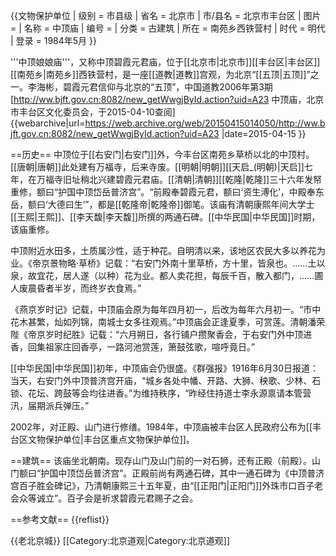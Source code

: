 {{文物保护单位
| 级别 = 市县级
| 省名 = 北京市
| 市/县名 = 北京市丰台区
| 图片 = 
| 名称 = 中顶庙
| 编号 = 
| 分类 = 古建筑
| 所在 = 南苑乡西铁营村
| 时代 = 明代
| 登录 = 1984年5月
}}

'''中顶娘娘庙'''，又称中顶碧霞元君庙，位于[[北京市|北京市]][[丰台区|丰台区]][[南苑乡|南苑乡]]西铁营村，是一座[[道教|道教]]宫观，为北京“[[五顶|五顶]]”之一。<ref name=wuding>李海彬，碧霞元君信仰与北京的“五顶”，中国道教2006年第3期</ref><ref name=ftww>[http://ww.bjft.gov.cn:8082/new_getWwgjById.action?uid=A23 中顶庙，北京市丰台区文化委员会，于2015-04-10查阅] {{webarchive|url=https://web.archive.org/web/20150415014050/http://ww.bjft.gov.cn:8082/new_getWwgjById.action?uid=A23 |date=2015-04-15 }}</ref>

==历史==
中顶位于[[右安门|右安门]]外，今丰台区南苑乡草桥以北的中顶村。[[唐朝|唐朝]]此处建有万福寺，后来寺废。[[明朝|明朝]][[天启_(明朝)|天启]]七年，在万福寺旧址稍北兴建碧霞元君庙。[[清朝|清朝]][[乾隆|乾隆]]三十六年发帑重修，额曰“护国中顶岱岳普济宫”。“前殿奉碧霞元君，额曰‘资生溥化’，中殿奉东岳，额曰‘大德曰生’”，都是[[乾隆帝|乾隆帝]]御笔。该庙有清朝康熙年间大学士[[王熙|王熙]]、[[李天馥|李天馥]]所撰的两通石碑。[[中华民国|中华民国]]时期，该庙重修。<ref name=wuding/><ref name=ftww/>
 
中顶附近水田多，土质属沙性，适于种花。自明清以来，该地区农民大多以养花为业。《帝京景物略·草桥》记载：“右安门外南十里草桥，方十里，皆泉也。……土以泉，故宜花，居人遂（以种）花为业。都人卖花担，每辰千百，散入都门，……圃人废晨昏者半岁，而终岁衣食焉。”<ref name=wuding/>

《燕京岁时记》记载，中顶庙会原为每年四月初一，后改为每年六月初一。“市中花木甚繁，灿如列锦，南城士女多往观焉。”中顶庙会正逢夏季，可赏莲。清朝潘荣陛《帝京岁时纪胜》记载：“六月朔日，各行铺户攒聚香会，于右安门外中顶进香，回集祖家庄回香亭，一路河池赏莲，箫鼓弦歌，喧呼竟日。”<ref name=wuding/>

[[中华民国|中华民国]]初年，中顶庙会仍很盛。《群强报》1916年6月30日报道：当天，右安门外中顶普济宫开庙，“城乡各处中幡、开路、大狮、秧歌、少林、石锁、花坛、跨鼓等会均往进香。”为维持秩序，“昨经住持道士李永源禀请本管营汛，届期派兵弹压。”<ref name=wuding/>

2002年，对正殿、山门进行修缮。1984年，中顶庙被丰台区人民政府公布为[[丰台区文物保护单位|丰台区重点文物保护单位]]。<ref name=ftww/>

==建筑==
该庙坐北朝南。现存山门及山门前的一对石狮，还有正殿（前殿）。山门额曰“护国中顶岱岳普济宫”。正殿前尚有两通石碑，其中一通石碑为《中顶普济宫百子胜会碑记》，乃清朝康熙三十五年夏，由“[[正阳门|正阳门]]外珠市口百子老会众等诚立”。百子会是祈求碧霞元君赐子之会。<ref name=wuding/><ref name=ftww/>

==参考文献==
{{reflist}}

{{老北京城}}
[[Category:北京道观|Category:北京道观]]